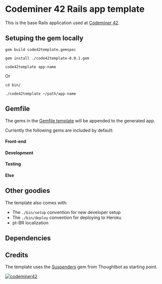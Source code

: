 # Codeminer 42 Rails app template

This is the base Rails application used at
[Codeminer 42](http://www.codeminer42.com/).

## Setuping the gem locally

  ```gem build code42template.gemspec```

  ```gem install ./code42template-0.0.1.gem```

  ```code42template app-name```

  Or

  ```cd bin/```
  
  ```./code42template ~/path/app-name```

## Gemfile

The gems in the [Gemfile template](templates/Gemfile.erb) will be appended to the generated app.

Currently the following gems are included by default:

#### Front-end
#### Development
#### Testing
#### Else

## Other goodies

The template also comes with:
* The `./bin/setup` convention for new developer setup
* The `./bin/deploy` convention for deploying to Heroku
* pt-BR localization

## Dependencies

## Credits

The template uses the [Suspenders](https://github.com/thoughtbot/suspenders) gem from Thoughtbot as starting point.

[![codeminer42](http://s3.amazonaws.com/cm42_prod/assets/logo-codeminer-horizontal-c0516b1b78a8713270da02c3a0645560.png)](http://codeminer42.com)

